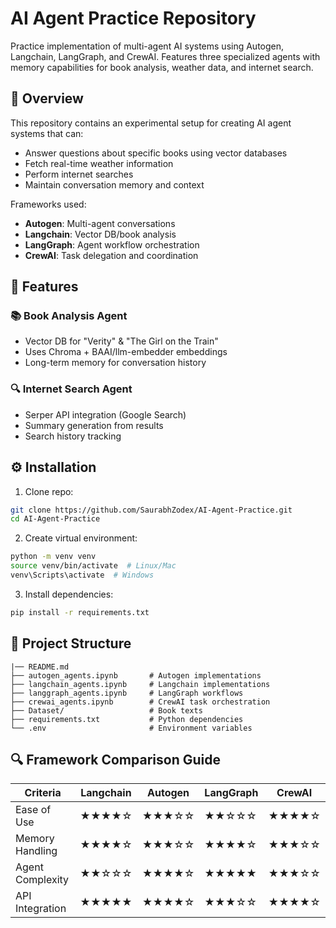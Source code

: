 # AI Agent Practice Repository

Practice implementation of multi-agent AI systems using Autogen, Langchain, LangGraph, and CrewAI. Features three specialized agents with memory capabilities for book analysis, weather data, and internet search.

## 📌 Overview
This repository contains an experimental setup for creating AI agent systems that can:
- Answer questions about specific books using vector databases
- Fetch real-time weather information
- Perform internet searches
- Maintain conversation memory and context

Frameworks used:
- **Autogen**: Multi-agent conversations
- **Langchain**: Vector DB/book analysis
- **LangGraph**: Agent workflow orchestration
- **CrewAI**: Task delegation and coordination

## 🚀 Features

### 📚 Book Analysis Agent
- Vector DB for "Verity" & "The Girl on the Train"
- Uses Chroma + BAAI/llm-embedder embeddings
- Long-term memory for conversation history

### 🔍 Internet Search Agent
- Serper API integration (Google Search)
- Summary generation from results
- Search history tracking

## ⚙️ Installation

1. Clone repo:
```bash
git clone https://github.com/SaurabhZodex/AI-Agent-Practice.git
cd AI-Agent-Practice
```

2. Create virtual environment:
```bash
python -m venv venv
source venv/bin/activate  # Linux/Mac
venv\Scripts\activate  # Windows
```

3. Install dependencies:
```bash
pip install -r requirements.txt
```

## 📂 Project Structure
```
|── README.md
├── autogen_agents.ipynb       # Autogen implementations
├── langchain_agents.ipynb     # Langchain implementations
├── langgraph_agents.ipynb     # LangGraph workflows
├── crewai_agents.ipynb        # CrewAI task orchestration
├── Dataset/                   # Book texts
├── requirements.txt           # Python dependencies
└── .env                       # Environment variables
```

## 🔍 Framework Comparison Guide

| Criteria         | Langchain | Autogen | LangGraph | CrewAI |
|------------------|-----------|---------|-----------|--------|
| Ease of Use      | ★★★★☆     | ★★★☆☆   | ★★☆☆☆     | ★★★★☆  |
| Memory Handling  | ★★★★☆     | ★★★☆☆   | ★★★★☆     | ★★★☆☆  |
| Agent Complexity | ★★☆☆☆     | ★★★★☆   | ★★★★★     | ★★★☆☆  |
| API Integration  | ★★★★★     | ★★★★☆   | ★★★☆☆     | ★★★★☆  |